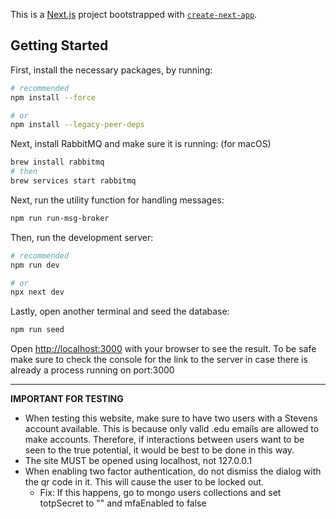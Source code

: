 This is a [Next.js](https://nextjs.org) project bootstrapped with [`create-next-app`](https://github.com/vercel/next.js/tree/canary/packages/create-next-app).

## Getting Started

First, install the necessary packages, by running: 
```bash
# recommended
npm install --force  

# or
npm install --legacy-peer-deps
```

Next, install RabbitMQ and make sure it is running:
(for macOS)
```bash
brew install rabbitmq
# then
brew services start rabbitmq
```

Next, run the utility function for handling messages:
```bash
npm run run-msg-broker
```

Then, run the development server:

```bash
# recommended
npm run dev

# or
npx next dev
```

Lastly, open another terminal and seed the database:
```bash
npm run seed
```

Open [http://localhost:3000](http://localhost:3000) with your browser to see the result. To be safe make sure to check the console for the link to the server in case there is already a process running on port:3000  
***
**IMPORTANT FOR TESTING**  
- When testing this website, make sure to have two users with a Stevens account available. This is because only valid .edu emails are allowed to make accounts. Therefore, if interactions between users want to be seen to the true potential, it would be best to be done in this way.
- The site MUST be opened using localhost, not 127.0.0.1
- When enabling two factor authentication, do not dismiss the dialog with the qr code in it. This will cause the user to be locked out. 
  - Fix: If this happens, go to mongo users collections and set totpSecret to "" and mfaEnabled to false